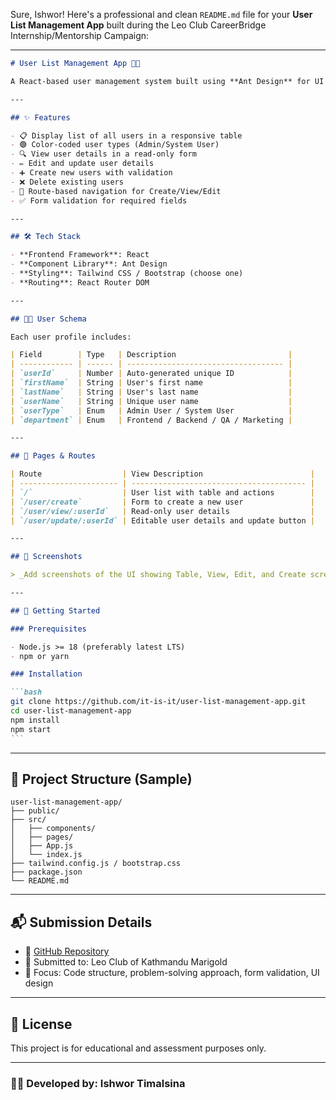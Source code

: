 Sure, Ishwor! Here's a professional and clean `README.md` file for your **User List Management App** built during the Leo Club CareerBridge Internship/Mentorship Campaign:

---

````markdown
# User List Management App 🧑‍💼

A React-based user management system built using **Ant Design** for UI components and styled with **Tailwind CSS**/**Bootstrap**. Developed as part of the **Front-End Developer Assessment** by Leo Club of Kathmandu Marigold under the CareerBridge Internship/Mentorship Campaign.

---

## ✨ Features

- 📋 Display list of all users in a responsive table
- 🟢 Color-coded user types (Admin/System User)
- 🔍 View user details in a read-only form
- ✏️ Edit and update user details
- ➕ Create new users with validation
- ❌ Delete existing users
- 🚦 Route-based navigation for Create/View/Edit
- ✅ Form validation for required fields

---

## 🛠️ Tech Stack

- **Frontend Framework**: React
- **Component Library**: Ant Design
- **Styling**: Tailwind CSS / Bootstrap (choose one)
- **Routing**: React Router DOM

---

## 🧑‍💻 User Schema

Each user profile includes:

| Field        | Type   | Description                         |
| ------------ | ------ | ----------------------------------- |
| `userId`     | Number | Auto-generated unique ID            |
| `firstName`  | String | User's first name                   |
| `lastName`   | String | User's last name                    |
| `userName`   | String | Unique user name                    |
| `userType`   | Enum   | Admin User / System User            |
| `department` | Enum   | Frontend / Backend / QA / Marketing |

---

## 📂 Pages & Routes

| Route                  | View Description                        |
| ---------------------- | --------------------------------------- |
| `/`                    | User list with table and actions        |
| `/user/create`         | Form to create a new user               |
| `/user/view/:userId`   | Read-only user details                  |
| `/user/update/:userId` | Editable user details and update button |

---

## 📸 Screenshots

> _Add screenshots of the UI showing Table, View, Edit, and Create screens._

---

## 🚀 Getting Started

### Prerequisites

- Node.js >= 18 (preferably latest LTS)
- npm or yarn

### Installation

```bash
git clone https://github.com/it-is-it/user-list-management-app.git
cd user-list-management-app
npm install
npm start
```
````

---

## 📁 Project Structure (Sample)

```
user-list-management-app/
├── public/
├── src/
│   ├── components/
│   ├── pages/
│   ├── App.js
│   └── index.js
├── tailwind.config.js / bootstrap.css
├── package.json
└── README.md
```

---

## 📬 Submission Details

- 🔗 [GitHub Repository](https://github.com/it-is-it/user-list-management-app)
- 📄 Submitted to: Leo Club of Kathmandu Marigold
- 🧠 Focus: Code structure, problem-solving approach, form validation, UI design

---

## 📃 License

This project is for educational and assessment purposes only.

---

### 👨‍💻 Developed by: Ishwor Timalsina
